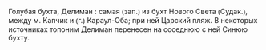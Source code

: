 ---
---

Голубая бухта, Делиман
: самая ⦅зап.⦆ из бухт Нового Света ⦅Судак.⦆, между м. Капчик и ⦅г.⦆ Караул-Оба; при ней Царский пляж. В некоторых источниках топоним Делиман перенесен на соседнюю с ней Синюю бухту.
